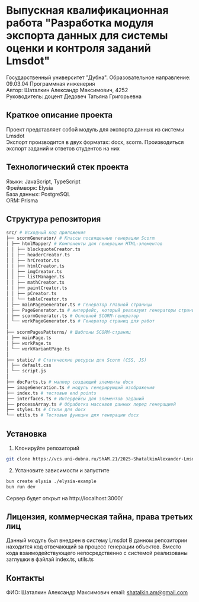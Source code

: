 # Выпускная квалификационная работа "Разработка модуля экспорта данных для системы оценки и контроля заданий Lmsdot"

Государственный университет "Дубна". Образовательное направление: 09.03.04 Программная инженерия  
Автор: Шаталкин Александр Максимович, 4252  
Руководитель: доцент Дедовеч Татьяна Григорьевна

## Краткое описание проекта
Проект представляет собой модуль для экспорта данных из системы Lmsdot  
Экспорт производится в двух форматах: docx, scorm.
Производиться экспорт заданий и ответов студентов на них

## Технологический стек проекта
Языки: JavaScript, TypeScript  
Фреймворк: Elysia  
База данных: PostgreSQL  
ORM: Prisma

## Структура репозитория

```bash
src/ # Исходный код приложения
├── scormGenerator/ # Классы посвященные генерации Scorm
│ ├── htmlMapper/ # Компоненты для генерации HTML-элементов
│ │ ├── blockquoteCreator.ts
│ │ ├── headerCreator.ts
│ │ ├── hrCreator.ts
│ │ ├── htmlCreator.ts
│ │ ├── imgCreator.ts
│ │ ├── listManager.ts
│ │ ├── mathCreator.ts
│ │ ├── paintCreator.ts
│ │ ├── pCreator.ts
│ │ └── tableCreator.ts
│ ├── mainPageGenerator.ts # Генератор главной страницы
│ ├── PageGenerator.ts # интерфейс, который реализуют генераторы страниц
│ ├── scormGenerator.ts # Основной SCORM-генератор
│ └── workPageGenerator.ts # Генератор страниц для работ
│
├── scormPagesPatterns/ # Шаблоны SCORM-страниц
│ ├── mainPage.ts
│ ├── workPage.ts
│ └── workVariantPage.ts
│
├── static/ # Статические ресурсы для Scorm (CSS, JS)
│ ├── default.css
│ └── script.js
│
├── docParts.ts # маппер создающий элементы docx 
├── imageGeneration.ts # модуль генерирующий изображения 
├── index.ts # тестовые end points
├── interfaces.ts # Интерфейсы для элементов заданий
├── processArray.ts # Обработка массивов данных перед генерацией
├── styles.ts # Стили для docx
└── utils.ts # Тестовые функции для генерации docx
```

## Установка
1. Клонируйте репозиторий

```bash
git clone https://vcs.uni-dubna.ru/ShAM.21/2025-ShatalkinAlexander-LmsdotExportModule.git
```

2. Установите зависимости и запустите
```bash
bun create elysia ./elysia-example
bun run dev
```
Сервер будет открыт на http://localhost:3000/

## Лицензия, коммерческая тайна, права третьих лиц
Данный модуль был внедрен в систему Lmsdot
В данном репозитории находится код отвечающий за процесс генерации объектов.
Вместо кода взаимодействующего непосредственно с системой реализованы заглушки в файлай index.ts, utils.ts

## Контакты
ФИО: Шаталкин Александр Максимович
email: shatalkin.am@gmail.com
